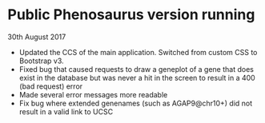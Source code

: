 # Public Phenosaurus version running

30th August 2017
- Updated the CCS of the main application. Switched from custom CSS to Bootstrap v3.
- Fixed bug that caused requests to draw a geneplot of a gene that does exist in the database but was never a hit in the screen to result in a 400 (bad request) error
- Made several error messages more readable
- Fix bug where extended genenames (such as AGAP9@chr10+) did not result in a valid link to UCSC
